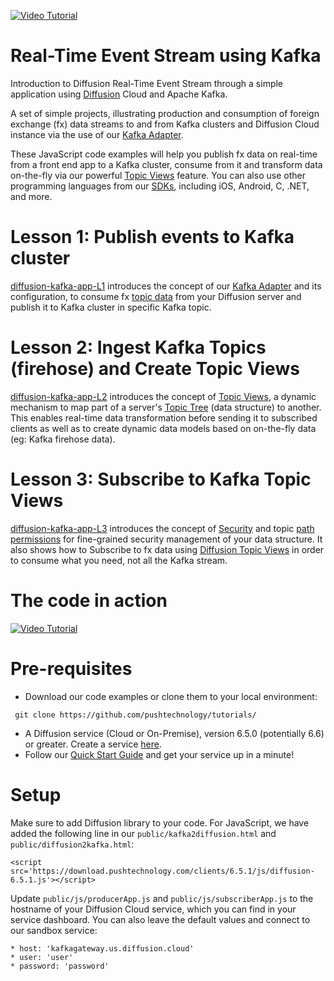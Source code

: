 [![Video Tutorial](https://github.com/pushtechnology/tutorials/blob/master/data-store/video.png)](https://www.pushtechnology.com/blog/how-to-build-a-real-time-messaging-app-using-diffusion/)
# Real-Time Event Stream using Kafka

Introduction to Diffusion Real-Time Event Stream through a simple application using [Diffusion](https://www.pushtechnology.com/product-overview) Cloud and Apache Kafka.

A set of simple projects, illustrating production and consumption of foreign exchange (fx) data streams to and from Kafka clusters and Diffusion Cloud instance via the use of our [Kafka Adapter](https://www.pushtechnology.com/wp-content/uploads/2020/08/Diffusion-Cloud-Kafka-adapter.pdf).

These JavaScript code examples will help you publish fx data on real-time from a front end app to a Kafka cluster, consume from it and transform data on-the-fly via our powerful [Topic Views](https://docs.pushtechnology.com/docs/6.5.2/manual/html/designguide/data/topictree/topic_views.html) feature. You can also use other programming languages from our [SDKs](https://docs.pushtechnology.com/#sdks), including iOS, Android, C, .NET, and more. 

# Lesson 1: Publish events to Kafka cluster
[diffusion-kafka-app-L1](https://github.com/pushtechnology/tutorials/tree/master/data-store/diffusion-kafka-app-L1) introduces the concept of our [Kafka Adapter](https://www.pushtechnology.com/wp-content/uploads/2020/08/Diffusion-Cloud-Kafka-adapter.pdf) and its configuration, to consume fx [topic data](https://docs.pushtechnology.com/docs/6.5.1/manual/html/introduction/overview/topics_data.html) from your Diffusion server and publish it to Kafka cluster in specific Kafka topic.

# Lesson 2: Ingest Kafka Topics (firehose) and Create Topic Views
[diffusion-kafka-app-L2](https://github.com/pushtechnology/tutorials/tree/master/data-store/diffusion-kafka-app-L2) introduces the concept of [Topic Views](https://docs.pushtechnology.com/docs/6.5.2/manual/html/designguide/data/topictree/topic_views.html), a dynamic mechanism to map part of a server's [Topic Tree](https://docs.pushtechnology.com/docs/6.5.2/manual/html/designguide/data/topictree/topic_tree.html) (data structure) to another. This enables real-time data transformation before sending it to subscribed clients as well as to create dynamic data models based on on-the-fly data (eg: Kafka firehose data).

# Lesson 3: Subscribe to Kafka Topic Views
[diffusion-kafka-app-L3](https://github.com/pushtechnology/tutorials/tree/master/data-store/diffusion-kafka-app-L3) introduces the concept of [Security](https://docs.pushtechnology.com/docs/6.5.1/manual/html/designguide/security/c_security.html) and topic [path permissions](https://docs.pushtechnology.com/docs/6.5.2/manual/html/designguide/security/permissions_reference.html) for fine-grained security management of your data structure. It also shows how to Subscribe to fx data using [Diffusion Topic Views](https://docs.pushtechnology.com/docs/6.5.2/manual/html/designguide/data/topictree/topic_views.html) in order to consume what you need, not all the Kafka stream.

# The code in action
[![Video Tutorial](https://github.com/pushtechnology/tutorials/blob/master/messaging/diffusion-msg-app-L1/images/code-example.png)](https://youtu.be/tTx8q4oPx7E?t=336)

# Pre-requisites

*  Download our code examples or clone them to your local environment:
```
 git clone https://github.com/pushtechnology/tutorials/
```
* A Diffusion service (Cloud or On-Premise), version 6.5.0 (potentially 6.6) or greater. Create a service [here](https://management.ad.diffusion.cloud/).
* Follow our [Quick Start Guide](https://docs.pushtechnology.com/quickstart/#diffusion-cloud-quick-start) and get your service up in a minute!

# Setup

Make sure to add Diffusion library to your code. For JavaScript, we have added the following line in our `public/kafka2diffusion.html` and `public/diffusion2kafka.html`:
```
<script src='https://download.pushtechnology.com/clients/6.5.1/js/diffusion-6.5.1.js'></script>
```
Update `public/js/producerApp.js` and `public/js/subscriberApp.js` to the hostname of your Diffusion Cloud service, which you can find in your service dashboard.
You can also leave the default values and connect to our sandbox service:
```
* host: 'kafkagateway.us.diffusion.cloud'
* user: 'user'
* password: 'password'
```
